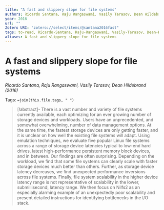 ```yaml
---
title: "A fast and slippery slope for file systems"
authors: Ricardo Santana, Raju Rangaswami, Vasily Tarasov, Dean Hildebrand
year: 2016
url: ""
Zotero URI: "zotero://select/items/@santana2016fast"
tags: to-read, Ricardo-Santana, Raju-Rangaswami, Vasily-Tarasov, Dean-Hildebrand
aliases: A fast and slippery slope for file systems
---
```


# A fast and slippery slope for file systems  
_Ricardo Santana, Raju Rangaswami, Vasily Tarasov, Dean Hildebrand (2016)_

Tags: `=join(this.file.tags, " ")`

> [!abstract]-
> There is a vast number and variety of file systems currently available, each optimizing for an ever growing number of storage devices and workloads. Users have an unprecedented, and somewhat overwhelming, number of data management options. At the same time, the fastest storage devices are only getting faster, and it is unclear on how well the existing file systems will adapt. Using emulation techniques, we evaluate five popular Linux file systems across a range of storage device latencies typical to low-end hard drives, latest high-performance persistent memory block devices, and in between. Our findings are often surprising. Depending on the workload, we find that some file systems can clearly scale with faster storage devices much better than others. Further, as storage device latency decreases, we find unexpected performance inversions across file systems. Finally, file system scalability in the higher device latency range is not representative of scalability in the lower, submillisecond, latency range. We then focus on Nilfs2 as an especially alarming example of an unexpectedly poor scalability and present detailed instructions for identifying bottlenecks in the I/O stack.


